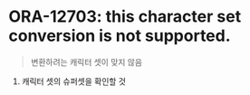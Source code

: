 ORA-12703: this character set conversion is not supported.
===
>변환하려는 캐릭터 셋이 맞지 않음

1. 캐릭터 셋의 슈퍼셋을 확인할 것


